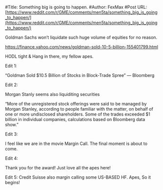 #Title: Something big is going to happen.
#Author: FexMax
#Post URL: [https://www.reddit.com/r/GME/comments/men5ta/something_big_is_going_to_happen/](https://www.reddit.com/r/GME/comments/men5ta/something_big_is_going_to_happen/)


Goldman Sachs won’t liquidate such huge volume of equities for no reason. 

https://finance.yahoo.com/news/goldman-sold-10-5-billion-155401799.html

HODL tight & Hang in there, my fellow apes.

Edit 1:

“Goldman Sold $10.5 Billion of Stocks in Block-Trade Spree” — Bloomberg

Edit 2:

Morgan Stanly seems also liquiditing securities

“More of the unregistered stock offerings were said to be managed by Morgan Stanley, according to people familiar with the matter, on behalf of one or more undisclosed shareholders. Some of the trades exceeded $1 billion in individual companies, calculations based on Bloomberg data show.”

Edit 3:

I feel like we are in the movie Margin Call. The final moment is about to come.

Edit 4:

Thank you for the award! Just love all the apes here!

Edit 5:
Credit Suisse also margin calling some US-BASED HF. Apes, So it begins!